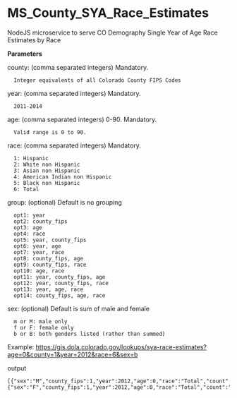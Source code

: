 # MS_County_SYA_Race_Estimates
NodeJS microservice to serve CO Demography Single Year of Age Race Estimates by Race


**Parameters**

county: (comma separated integers)  Mandatory.

      Integer equivalents of all Colorado County FIPS Codes

year: (comma separated integers)  Mandatory.

      2011-2014

age: (comma separated integers)  0-90. Mandatory.

      Valid range is 0 to 90.

race: (comma separated integers)  Mandatory.
  
      1: Hispanic
      2: White non Hispanic
      3: Asian non Hispanic
      4: American Indian non Hispanic
      5: Black non Hispanic
      6: Total

group: (optional)   Default is no grouping

      opt1: year
      opt2: county_fips
      opt3: age
      opt4: race
      opt5: year, county_fips
      opt6: year, age
      opt7: year, race
      opt8: county_fips, age
      opt9: county_fips, race
      opt10: age, race
      opt11: year, county_fips, age
      opt12: year, county_fips, race
      opt13: year, age, race
      opt14: county_fips, age, race

sex: (optional)   Default is sum of male and female

      m or M: male only
      f or F: female only
      b or B: both genders listed (rather than summed)
  
Example:
https://gis.dola.colorado.gov/lookups/sya-race-estimates?age=0&county=1&year=2012&race=6&sex=b

output
```
[{"sex":"M","county_fips":1,"year":2012,"age":0,"race":"Total","count":"3571.36"},
{"sex":"F","county_fips":1,"year":2012,"age":0,"race":"Total","count":"3429.61"}]
```
